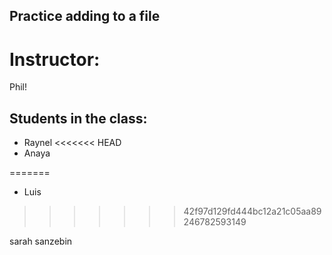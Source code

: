 ## Practice adding to a file

# Instructor:
Phil!

## Students in the class:
- Raynel
<<<<<<< HEAD
- Anaya

=======
- Luis
>>>>>>> 42f97d129fd444bc12a21c05aa89246782593149


sarah sanzebin





